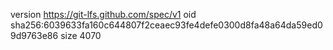 version https://git-lfs.github.com/spec/v1
oid sha256:6039633fa160c644807f2ceaec93fe4defe0300d8fa48a64da59ed09d9763e86
size 4070
